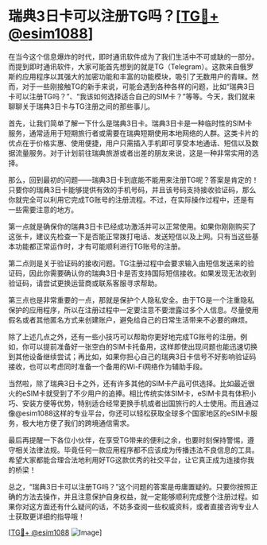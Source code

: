 # 瑞典3日卡可以注册TG吗？[[TG💪+ @esim1088](https://t.me/s/esim1088)]

在当今这个信息爆炸的时代，即时通讯软件成为了我们生活中不可或缺的一部分。而提到即时通讯软件，大家可能首先想到的就是TG（Telegram）。这款来自俄罗斯的应用程序以其强大的加密功能和丰富的功能模块，吸引了无数用户的青睐。然而，对于一些刚接触TG的新手来说，可能会遇到各种各样的问题，比如“瑞典3日卡可以注册TG吗？”、“我该如何选择适合自己的SIM卡？”等等。今天，我们就来聊聊关于瑞典3日卡与TG注册之间的那些事儿。

首先，让我们简单了解一下什么是瑞典3日卡。瑞典3日卡是一种临时性的SIM卡服务，通常适用于短期旅行者或需要在瑞典短期使用本地网络的人群。这类卡片的优点在于价格实惠、使用便捷，用户只需插入手机即可享受本地通话、短信以及数据流量服务。对于计划前往瑞典旅游或者出差的朋友来说，这是一种非常实用的选择。

那么，回到最初的问题——瑞典3日卡到底能不能用来注册TG呢？答案是肯定的！只要你的瑞典3日卡能够提供有效的手机号码，并且该号码支持接收验证码，那么你就完全可以利用它完成TG账号的注册流程。不过，在实际操作过程中，还是有一些需要注意的地方。

第一点就是确保你的瑞典3日卡已经成功激活并可以正常使用。如果你刚刚购买了这张卡，建议先检查一下是否能正常拨打电话、发送短信以及上网。只有当这些基本功能都正常运作时，才有可能顺利进行TG账号的注册。

第二点则是关于验证码的接收问题。TG注册过程中会要求输入由短信发送来的验证码，因此你需要确认你的瑞典3日卡是否支持国际短信接收。如果发现无法收到验证码，请尝试更换运营商或联系客服寻求帮助。

第三点也是非常重要的一点，那就是保护个人隐私安全。由于TG是一个注重隐私保护的应用程序，所以在注册过程中一定要注意不要泄露过多个人信息。尽量使用假名或者其他匿名方式来创建账户，避免给自己的日常生活带来不必要的麻烦。

除了上述几点之外，还有一些小技巧可以帮助你更好地完成TG账号的注册。例如，你可以提前准备好一张空白的SIM卡托备用，这样即使出现问题也能迅速切换到其他设备继续尝试；再比如，如果你担心自己的瑞典3日卡信号不好影响验证码接收，也可以考虑同时准备一个备用的Wi-Fi网络作为辅助手段。

当然啦，除了瑞典3日卡之外，还有许多其他的SIM卡产品可供选择。比如最近很火的eSIM卡就受到了不少用户的追捧。相比传统实体SIM卡，eSIM卡具有体积小巧、安装方便等优势，特别适合经常更换手机或者出国旅行的人士使用。而且通过像@esim1088这样的专业平台，你还可以轻松获取全球多个国家地区的eSIM卡服务，极大地方便了我们的跨境通信需求。

最后再提醒一下各位小伙伴，在享受TG带来的便利之余，也要时刻保持警惕，遵守相关法律法规。毕竟任何一款应用程序都不应该成为传播违法不良信息的工具。希望大家都能合理合法地利用好TG这款优秀的社交平台，让它真正成为连接你我的桥梁！

总之，“瑞典3日卡可以注册TG吗？”这个问题的答案是毋庸置疑的。只要你按照正确的方法去操作，并且注意保护自身权益，就一定能够顺利完成整个注册过程。如果你对这方面还有什么疑问的话，不妨多查阅一些权威资料，或者直接咨询专业人士获取更详细的指导哦！

[[TG💪+ @esim1088](https://t.me/s/esim1088) ![Image](https://i.postimg.cc/4NQfJmqS/Snipaste-2025-05-13-00-14-12.png)]